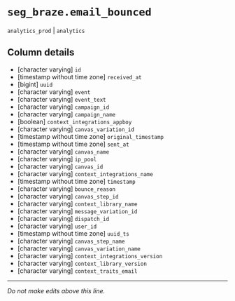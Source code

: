 # `seg_braze.email_bounced`
`analytics_prod` | `analytics`

## Column details
* [character varying] `id`
* [timestamp without time zone] `received_at`
* [bigint]    `uuid`
* [character varying] `event`
* [character varying] `event_text`
* [character varying] `campaign_id`
* [character varying] `campaign_name`
* [boolean]   `context_integrations_appboy`
* [character varying] `canvas_variation_id`
* [timestamp without time zone] `original_timestamp`
* [timestamp without time zone] `sent_at`
* [character varying] `canvas_name`
* [character varying] `ip_pool`
* [character varying] `canvas_id`
* [character varying] `context_integrations_name`
* [timestamp without time zone] `timestamp`
* [character varying] `bounce_reason`
* [character varying] `canvas_step_id`
* [character varying] `context_library_name`
* [character varying] `message_variation_id`
* [character varying] `dispatch_id`
* [character varying] `user_id`
* [timestamp without time zone] `uuid_ts`
* [character varying] `canvas_step_name`
* [character varying] `canvas_variation_name`
* [character varying] `context_integrations_version`
* [character varying] `context_library_version`
* [character varying] `context_traits_email`

-------------------------------------------------------------------------------
*Do not make edits above this line.*
